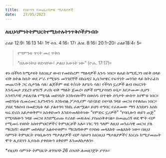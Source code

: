```yaml
---
title:  የሰይጣን የመጨረሻዎቹ ማታለያዎች
date:   27/05/2023
---
```


### ለዚህሳምንትትምህርትየሚከተሉትንጥቅሶችያንብቡ
ራዕይ 12:9፤ 16:13 14፤ 1ኛ ተሰ. 4:16፣ 17፤ ሕዝ. 8:16፤ 20:1–20፤ ራዕይ18:4፣ 5።

> <p>የሣምንቱ ጥናት መሪ ጥቅስ</p>
> “በእውነትህ ቀድሳቸው፤ ቃልህ እውነት ነው” (ዮሐ. 17:17)።

ቀኑ በችካጎ ከሚታዩት ከእነዚያ ውብ የመስከረም ማለዳዎች አንዱ ነበር። ፀሐይ ከሚሺጋን ሀይቅ በላይ ብቅ ስትል ከቤት ወደ ሥራ የሚሄዱ መንገደኞች በኬኔዲና ኢሴንሆዌር የፍጥነት መንገድ ላይ ከትራፊክ መጨናነቅ ጋር ሲታገሉ ሳለ፣ ልጆችም ወደ ት/ቤት እየሄዱ ሳለ፣ የችካጎ ኗሪዎች ልብ በፍርሃት እንዲመታ ያደረገ ዘግናኝ ታሪክ ብቅ ማለት ጀመረ። ሰዎች በሚያሳዝን ሁኔታ እየታመሙ ሲሆን አንዳንዶቹ ታይሌኖል የሚባል መድሃኒት እንክብሎችን በወሰዱ በጥቂት ሰዓታት ውስጥ እየሞቱ ነበር። መድሃኒቱ ሲመረመር እያንዳንዱ እንክብል ፖታሲየም ሳይናይድ በተባለ ገዳይ መርዝ የተለበጠ ነበር። ያበደ ግለሰብ በመድኃኒቱ ላይ ያልተገባ ንክኪ ፈጽሟል። ይህን ተግባር የፈጸመው ማን እንደሆነ እስከ ዛሬ ድረስ አይታወቅም። አስቀድመን እንደተመለከትነው “የምድር ኗሪዎች” “የባቢሎን ወይን ጠጅ” የሚባለውን ገዳይ መርዝ እንደሚጠጡ የራዕይ መጽሐፍ ያስጠነቅቀናል። በመጨረሻ ወደ ሞት ብቻ የሚመሩ የሀሰት አስተምህሮዎችና ትምህርቶች አሉ። ነገር ግን ዓለም ለዚህ መንፈሳዊ መርዝ ያለ ማርከሻ፣ ወይም መከላከያ አልተተወም። ማርከሻውም የሶስቱ መላእክት መልእክት ነው። በዚህ ሳምንት ትምህርት የባቢሎንን ማታለያዎች ብቻ ሳይሆን ከእነዚህ ማታለያዎችና እነርሱ ከሚያመጡት ሞት ሊያድነን ኢየሱስ ያቀደውን ዕቅድም እንመለከታለን።

_*የዚህን ሳምንት ትምህርት ለግንቦት 26 ሰንበት ለመዘጋጀት ያጥኑ።_